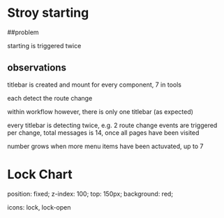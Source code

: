 # Stroy starting

##problem

starting is triggered twice

## observations

titlebar is created and mount for every component, 7 in tools

each detect the route change

within workflow however, there is only one titlebar (as expected)

every titlebar is detecting twice, e.g. 2 route change events are triggered per
change, total messages is 14, once all pages have been visited

number grows when more menu items have been actuvated, up to 7

# Lock Chart

position: fixed;
z-index: 100;
top: 150px;
background: red;

icons: lock, lock-open

